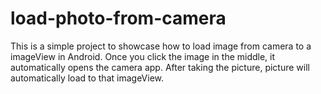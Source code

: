 # load-photo-from-camera

This is a simple project to showcase how to load image from camera to a imageView in Android. 
Once you click the image in the middle, it automatically opens the camera app. 
After taking the picture, picture will automatically load to that imageView.
